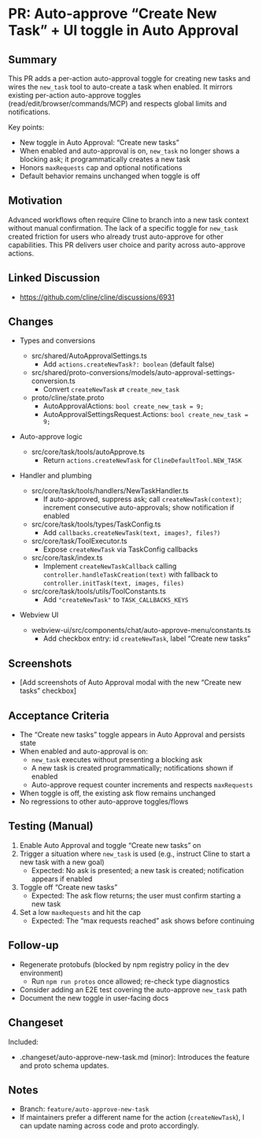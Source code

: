 # PR: Auto-approve “Create New Task” + UI toggle in Auto Approval

## Summary
This PR adds a per-action auto-approval toggle for creating new tasks and wires the `new_task` tool to auto-create a task when enabled. It mirrors existing per-action auto-approve toggles (read/edit/browser/commands/MCP) and respects global limits and notifications.

Key points:
- New toggle in Auto Approval: “Create new tasks”
- When enabled and auto-approval is on, `new_task` no longer shows a blocking ask; it programmatically creates a new task
- Honors `maxRequests` cap and optional notifications
- Default behavior remains unchanged when toggle is off

## Motivation
Advanced workflows often require Cline to branch into a new task context without manual confirmation. The lack of a specific toggle for `new_task` created friction for users who already trust auto-approve for other capabilities. This PR delivers user choice and parity across auto-approve actions.

## Linked Discussion
- https://github.com/cline/cline/discussions/6931

## Changes
- Types and conversions
  - src/shared/AutoApprovalSettings.ts
    - Add `actions.createNewTask?: boolean` (default false)
  - src/shared/proto-conversions/models/auto-approval-settings-conversion.ts
    - Convert `createNewTask` ⇄ `create_new_task`
  - proto/cline/state.proto
    - AutoApprovalActions: `bool create_new_task = 9;`
    - AutoApprovalSettingsRequest.Actions: `bool create_new_task = 9;`

- Auto-approve logic
  - src/core/task/tools/autoApprove.ts
    - Return `actions.createNewTask` for `ClineDefaultTool.NEW_TASK`

- Handler and plumbing
  - src/core/task/tools/handlers/NewTaskHandler.ts
    - If auto-approved, suppress ask; call `createNewTask(context)`; increment consecutive auto-approvals; show notification if enabled
  - src/core/task/tools/types/TaskConfig.ts
    - Add `callbacks.createNewTask(text, images?, files?)`
  - src/core/task/ToolExecutor.ts
    - Expose `createNewTask` via TaskConfig callbacks
  - src/core/task/index.ts
    - Implement `createNewTaskCallback` calling `controller.handleTaskCreation(text)` with fallback to `controller.initTask(text, images, files)`
  - src/core/task/tools/utils/ToolConstants.ts
    - Add `"createNewTask"` to `TASK_CALLBACKS_KEYS`

- Webview UI
  - webview-ui/src/components/chat/auto-approve-menu/constants.ts
    - Add checkbox entry: id `createNewTask`, label “Create new tasks”

## Screenshots
- [Add screenshots of Auto Approval modal with the new “Create new tasks” checkbox]

## Acceptance Criteria
- The “Create new tasks” toggle appears in Auto Approval and persists state
- When enabled and auto-approval is on:
  - `new_task` executes without presenting a blocking ask
  - A new task is created programmatically; notifications shown if enabled
  - Auto-approve request counter increments and respects `maxRequests`
- When toggle is off, the existing ask flow remains unchanged
- No regressions to other auto-approve toggles/flows

## Testing (Manual)
1. Enable Auto Approval and toggle “Create new tasks” on
2. Trigger a situation where `new_task` is used (e.g., instruct Cline to start a new task with a new goal)
   - Expected: No ask is presented; a new task is created; notification appears if enabled
3. Toggle off “Create new tasks”
   - Expected: The ask flow returns; the user must confirm starting a new task
4. Set a low `maxRequests` and hit the cap
   - Expected: The “max requests reached” ask shows before continuing

## Follow-up
- Regenerate protobufs (blocked by npm registry policy in the dev environment)
  - Run `npm run protos` once allowed; re-check type diagnostics
- Consider adding an E2E test covering the auto-approve `new_task` path
- Document the new toggle in user-facing docs

## Changeset
Included:
- .changeset/auto-approve-new-task.md (minor): Introduces the feature and proto schema updates.

## Notes
- Branch: `feature/auto-approve-new-task`
- If maintainers prefer a different name for the action (`createNewTask`), I can update naming across code and proto accordingly.
